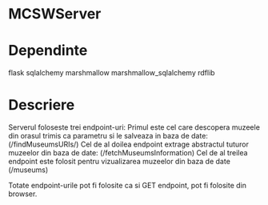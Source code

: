# MCSWServer

# Dependinte

flask
sqlalchemy
marshmallow
marshmallow_sqlalchemy
rdflib

# Descriere

Serverul foloseste trei endpoint-uri:
Primul este cel care descopera muzeele din orasul trimis ca parametru si le salveaza in baza de date: (/findMuseumsURIs/<city>)
Cel de al doilea endpoint extrage abstractul tuturor muzeelor din baza de date: (/fetchMuseumsInformation)
Cel de al treilea endpoint este folosit pentru vizualizarea muzeelor din baza de date (/museums)

Totate endpoint-urile pot fi folosite ca si GET endpoint, pot fi folosite din browser.
